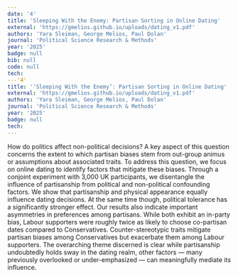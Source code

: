 ```yaml
---
date: '4'
title: 'Sleeping With the Enemy: Partisan Sorting in Online Dating'
external: 'https://gmelios.github.io/uploads/dating_v1.pdf'
authors: 'Yara Sleiman, George Melios, Paul Dolan'
journal: 'Political Science Research & Methods'
year: '2025'
badge: null
bib: null
code: null
tech:
---'4'
title: '‘Sleeping With the Enemy’: Partisan Sorting in Online Dating'
external: 'https://gmelios.github.io/uploads/dating_v1.pdf'
authors: 'Yara Sleiman, George Melios, Paul Dolan'
journal: 'Political Science Research & Methods'
year: '2025'
badge: null
tech:
---
```


How do politics affect non-political decisions? A key aspect of this question concerns the extent to which partisan biases stem from out-group animus or assumptions about associated traits. To address this question, we focus on online dating to identify factors that mitigate these biases. Through a conjoint experiment with 3,000 UK participants, we disentangle the influence of partisanship from political and non-political confounding factors. We show that partisanship and physical appearance equally influence dating decisions. At the same time though, political tolerance has a significantly stronger effect. Our results also indicate important asymmetries in preferences among partisans. While both exhibit an in-party bias, Labour supporters were roughly twice as likely to choose co-partisan dates compared to Conservatives. Counter-stereotypic traits mitigate partisan biases among Conservatives but exacerbate them among Labour supporters. The overarching theme discerned is clear while partisanship undoubtedly holds sway in the dating realm, other factors — many previously overlooked or under-emphasized — can meaningfully mediate its influence.
